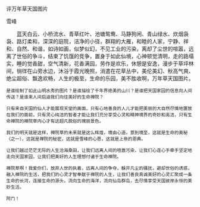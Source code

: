 评万年草天国图片

雪峰


　　蓝天白云、小桥流水、青草红叶、池塘鸳鸯、马静狗闲、青山绿水、炊烟袅袅、路灯柔和，深深的庭院，洁净的小径，群翔的大雁，和睦的人家，宁静、祥和、自然、和谐，如诗如画，似梦似幻，不见工业的污染，离却了尘世的喧嚣，远离了世俗的争斗，结束了饥饿的竞争，置身于如此仙境，心神顿觉清明，走的路塌实，睡的觉香甜，空气清新，花香满园，劳作是欢乐，休憩是安逸，漫步于草坪林间，徜徉在山旁水边，沐浴于霞光晚照，消遣在花草丛中，美伦美幻、秋高气爽、绝尘超俗、飘逸欢畅，人生的极至，生命的乐园，美不胜收啊，万年草天国图片。

    是谁绘制了如此山明水秀的图片？是谁描绘了千年界绝美的山川？是谁把天国家园的信息向人间传送？是谁来人间启迪我们向往美好的生命禅院？

    只有来自天国的仙人才能展现天堂的画面，只有心地善良的人儿才能把美丽的大自然尽情地置放在我们的面前，只有灵心纯洁的智者才能让我们充分享受心灵和精神境界的奇妙和高洁，只有生命禅院的禅院草内心才有这超凡脱俗的瑰丽景色。

    我们的明天就是这样，禅院草的未来就是这么辉煌，境由心造，意到境至，这就是生命的奥秘（之一），这就是禅院的秘密，这就是雪峰的心愿，这就是上帝的恩典。

    让我们越过茫茫无际的人生沧海桑田，让我们远离人间的喧嚣污染，让我们心连心手牵手坚定地走向天国家园，让我们把美好的人生理想付诸于生命禅院。

    禅院草啊！我爱你们，放弃人世的执着，远离人间的争夺，躲开凡尘的骚扰，避却世俗的诱惑，融入禅院的生活，把我们的心灵才智奉献于禅院的人生，让我们善良真诚美好的心灵汇聚成一条生命的长河，连接生命的源头，流向生命的海洋，流向仙岛群岛，去尽情享受天国彼岸永恒的美妙生活。

    阿门！



